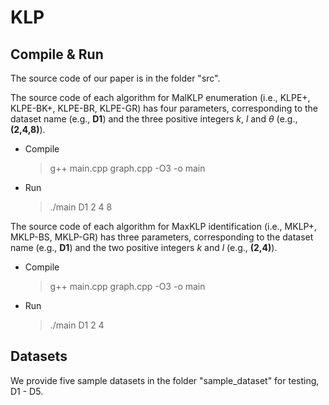 # KLP
## Compile & Run

The source code of our paper is in the folder "src".

The source code of each algorithm for MalKLP enumeration (i.e., KLPE+, KLPE-BK+, KLPE-BR, KLPE-GR) has four parameters, corresponding to the dataset name (e.g., **D1**) and the three positive integers $k$, $l$ and $\theta$  (e.g., **(2,4,8)**).

* Compile

  > g++ main.cpp graph.cpp -O3 -o main


* Run
  
  > ./main D1 2 4 8


The source code of each algorithm for MaxKLP identification (i.e., MKLP+, MKLP-BS, MKLP-GR) has three parameters, corresponding to the dataset name (e.g., **D1**) and the two positive integers $k$ and $l$  (e.g., **(2,4)**).

* Compile

  > g++ main.cpp graph.cpp -O3 -o main


* Run
  
  > ./main D1 2 4


## Datasets

We provide five sample datasets in the folder "sample_dataset" for testing, D1 - D5.
